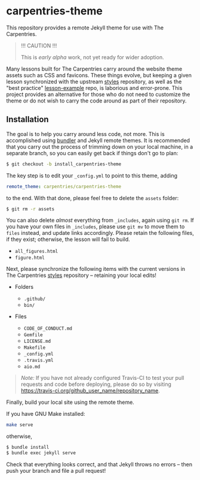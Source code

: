 # carpentries-theme

This repository provides a remote Jekyll theme for use with The Carpentries.

> !!! CAUTION !!!
>
> This is *early alpha* work, not yet ready for wider adoption.

Many lessons built for The Carpentries carry around the website theme assets
such as CSS and favicons. These things evolve, but keeping a given lesson
synchronized with the upstream [styles](https://github.com/carpentries/styles)
repository, as well as the "best practice"
[lesson-example](https://github.com/carpentries/lesson-example) repo,
is laborious and error-prone. This project provides an alternative for those
who do not need to customize the theme or do not wish to carry the code around
as part of their repository.

## Installation

The goal is to help you carry around less code, not more. This is accomplished
using [bundler](https://bundler.io/) and Jekyll remote themes. It is recommended
that you carry out the process of trimming down on your local machine, in a
separate branch, so you can easily get back if things don't go to plan:

```bash
$ git checkout -b install_carpentries-theme
```

The key step is to edit your `_config.yml` to point to this theme, adding

```yml
remote_theme: carpentries/carpentries-theme
```

to the end. With that done, please feel free to delete the `assets` folder:

```bash
$ git rm -r assets
```

You can also delete *almost* everything from `_includes`, again using `git rm`.
If you have your own files in `_includes`, please use `git mv` to move them to
`files` instead, and update links accordingly. Please retain the following
files, if they exist; otherwise, the lesson will fail to build.

- `all_figures.html`
- `figure.html`

Next, please synchronize the following items with the current versions in
The Carpentries [styles](https://github.com/carpentries/styles) repository
&ndash; retaining your local edits!

- Folders
  - `.github/`
  - `bin/`

- Files
  - `CODE_OF_CONDUCT.md`
  - `Gemfile`
  - `LICENSE.md`
  - `Makefile`
  - `_config.yml`
  - `.travis.yml`
  - `aio.md`

> *Note:* If you have not already configured Travis-CI to test your pull
> requests and code before deploying, please do so by visiting
> <https://travis-ci.org/github_user_name/repository_name>.

Finally, build your local site using the remote theme.

If you have GNU Make installed:

```bash
make serve
```

otherwise,

```bash
$ bundle install
$ bundle exec jekyll serve
```

Check that everything looks correct, and that Jekyll throws no errors &ndash;
then push your branch and file a pull request!
